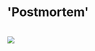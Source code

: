 # 'Postmortem'

#
![](https://images.cartoonstock.com/lowres_800/medical-post-post_mortem-autopsies-morgues-medical_examiner-aevn1237_low.jpg)
